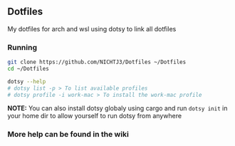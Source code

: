 ## Dotfiles
My dotfiles for arch and wsl using dotsy to link all dotfiles

### Running
```sh
git clone https://github.com/NICHTJ3/Dotfiles ~/Dotfiles
cd ~/Dotfiles

dotsy --help
# dotsy list -p > To list available profiles
# dotsy profile -i work-mac > To install the work-mac profile
```
__NOTE:__ You can also install dotsy globaly using cargo and run `dotsy init` in your home
dir to allow yourself to run dotsy from anywhere

### More help can be found in the wiki
